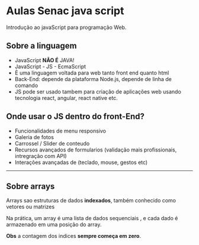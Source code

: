 # Aulas Senac java script

Introdução ao javaScript para programação Web.

## Sobre a linguagem

- JavaScript **NÃO É** JAVA!
- JavaScript - JS - EcmaScript
- È uma linguagem voltada para web tanto front end quanto html
- Back-End: depende da plataforma Node.js, depende de linha de comando
- JS pode ser usado tambem para criação de aplicações web usando tecnologia react, angular, react native etc.

## Onde usar o JS dentro do front-End?

- Funcionalidades de menu responsivo
- Galeria de fotos
- Carrossel / Slider de conteudo
- Recursos avançados de formularios (validação mais profissionais, intregração com API)
- Interações avançadas de (teclado, mouse, gestos  etc)

---
## Sobre arrays 


Arrays sao estruturas de dados **indexados**, também conhecido como vetores ou matrizes

Na prática, um array é uma lista de dados sequenciais , e cada dado é armazenado em uma posição do array.

**Obs** a contagem dos indices **sempre começa em zero**.


